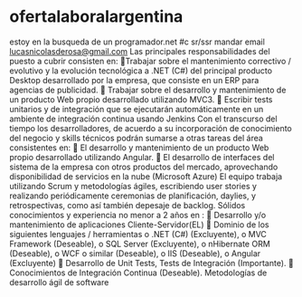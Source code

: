 # ofertalaboralargentina
estoy en la busqueda de un programador.net #c sr/ssr mandar  email lucasnicolasderosa@gmail.com
Las principales responsabilidades del puesto a cubrir consisten en:
Trabajar sobre el mantenimiento correctivo / evolutivo y la evolución tecnológica a
.NET (C#) del principal producto Desktop desarrollado por la empresa, que consiste en
un ERP para agencias de publicidad.
 Trabajar sobre el desarrollo y mantenimiento de un producto Web propio desarrollado
utilizando MVC3.
 Escribir tests unitarios y de integración que se ejecutarán automáticamente en un
ambiente de integración continua usando Jenkins
Con el transcurso del tiempo los desarrolladores, de acuerdo a su incorporación de conocimiento del negocio y skills técnicos podrán sumarse a otras tareas del área consistentes en:
 El desarrollo y mantenimiento de un producto Web propio desarrollado utilizando Angular.
 El desarrollo de interfaces del sistema de la empresa con otros productos del mercado,
aprovechando disponibilidad de servicios en la nube (Microsoft Azure)
El equipo trabaja utilizando Scrum y metodologías ágiles, escribiendo user stories y realizando
periódicamente ceremonias de planificación, daylies, y retrospectivas,
como así también depesaje de backlog.
Sólidos conocimientos y experiencia no menor a 2 años en :
 Desarrollo y/o mantenimiento de aplicaciones Cliente-Servidor(EL)
 Dominio de los siguientes lenguajes / herramientas
o .NET (C#) (Excluyente),
o MVC Framework (Deseable),
o SQL Server (Excluyente),
o nHibernate ORM (Deseable),
o WCF o similar (Deseable),
o IIS (Deseable),
o Angular (Excluyente)
 Desarrollo de Unit Tests, Tests de Integración (Importante).
 Conocimientos de Integración Continua (Deseable).
Metodologías de desarrollo ágil de software
